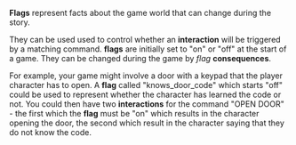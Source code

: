 **Flags** represent facts about the game world that can change during the story.

They can be used used to control whether an **interaction** will be triggered by a matching command. **flags** are initially set to "on" or "off" at the start of a game. They can be changed during the game by *flag* **consequences**.

For example, your game might involve a door with a keypad that the player character has to open. A **flag** called "knows_door_code" which starts "off" could be used to represent whether the character has learned the code or not. You could then have two **interactions** for the command "OPEN DOOR" - the first  which the **flag** must be "on" which results in the character opening the door, the second which result in the character saying that they do not know the code. 
